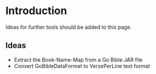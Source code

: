 # Introduction #

Ideas for further tools should be added to this page.


## Ideas ##

  * Extract the Book-Name-Map from a Go Bible JAR file
  * Convert GoBibleDataFormat to VersePerLine text format